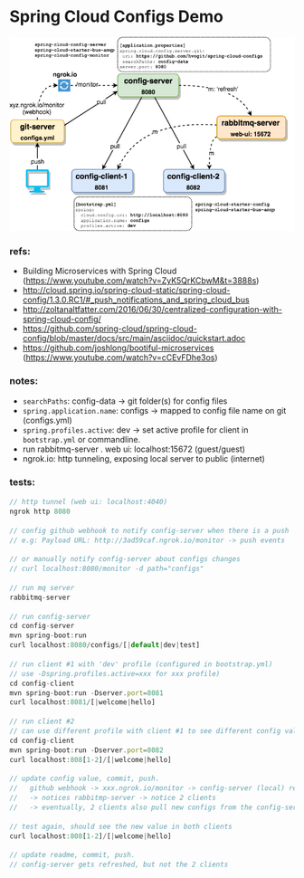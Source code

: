 # Spring Cloud Configs Demo

![diagram](diagram.png)

### refs:
* Building Microservices with Spring Cloud (https://www.youtube.com/watch?v=ZyK5QrKCbwM&t=3888s)
* http://cloud.spring.io/spring-cloud-static/spring-cloud-config/1.3.0.RC1/#_push_notifications_and_spring_cloud_bus
* http://zoltanaltfatter.com/2016/06/30/centralized-configuration-with-spring-cloud-config/
* https://github.com/spring-cloud/spring-cloud-config/blob/master/docs/src/main/asciidoc/quickstart.adoc
* https://github.com/joshlong/bootiful-microservices (https://www.youtube.com/watch?v=cCEvFDhe3os)

### notes:
* `searchPaths`: config-data -> git folder(s) for config files
* `spring.application.name`: configs -> mapped to config file name on git (configs.yml)
* `spring.profiles.active`: dev -> set active profile for client in `bootstrap.yml` or commandline.
* run rabbitmq-server 
. web ui: localhost:15672 (guest/guest)
* ngrok.io: http tunneling, exposing local server to public (internet) 
 

### tests:
```js
// http tunnel (web ui: localhost:4040)
ngrok http 8080

// config github webhook to notify config-server when there is a push
// e.g: Payload URL: http://3ad59caf.ngrok.io/monitor -> push events

// or manually notify config-server about configs changes
// curl localhost:8080/monitor -d path="configs"

// run mq server
rabbitmq-server

// run config-server
cd config-server
mvn spring-boot:run 
curl localhost:8080/configs/[|default|dev|test]

// run client #1 with 'dev' profile (configured in bootstrap.yml)
// use -Dspring.profiles.active=xxx for xxx profile)
cd config-client
mvn spring-boot:run -Dserver.port=8081 
curl localhost:8081/[|welcome|hello]

// run client #2
// can use different profile with client #1 to see different config value
cd config-client
mvn spring-boot:run -Dserver.port=8082 
curl localhost:808[1-2]/[|welcome|hello]

// update config value, commit, push.
//   github webhook -> xxx.ngrok.io/monitor -> config-server (local) reloads configs
//   -> notices rabbitmp-server -> notice 2 clients 
//   -> eventually, 2 clients also pull new configs from the config-server 

// test again, should see the new value in both clients
curl localhost:808[1-2]/[|welcome|hello]

// update readme, commit, push.
// config-server gets refreshed, but not the 2 clients

```

